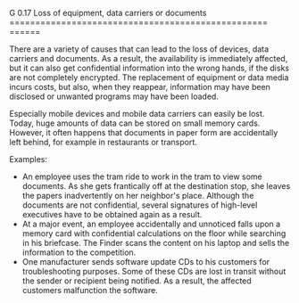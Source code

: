 G 0.17 Loss of equipment, data carriers or documents
================================================== ======

There are a variety of causes that can lead to the loss of devices, data carriers and documents. As a result, the availability is immediately affected, but it can also get confidential information into the wrong hands, if the disks are not completely encrypted. The replacement of equipment or data media incurs costs, but also, when they reappear, information may have been disclosed or unwanted programs may have been loaded.

Especially mobile devices and mobile data carriers can easily be lost. Today, huge amounts of data can be stored on small memory cards. However, it often happens that documents in paper form are accidentally left behind, for example in restaurants or transport.

Examples:

* An employee uses the tram ride to work in the tram to view some documents. As she gets frantically off at the destination stop, she leaves the papers inadvertently on her neighbor's place. Although the documents are not confidential, several signatures of high-level executives have to be obtained again as a result.
* At a major event, an employee accidentally and unnoticed falls upon a memory card with confidential calculations on the floor while searching in his briefcase. The Finder scans the content on his laptop and sells the information to the competition.
* One manufacturer sends software update CDs to his customers for troubleshooting purposes. Some of these CDs are lost in transit without the sender or recipient being notified. As a result, the affected customers malfunction the software.